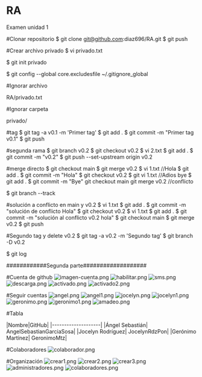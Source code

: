 # RA
Examen unidad 1

#Clonar repositorio
$ git clone git@github.com:diaz696/RA.git
$ git push

#Crear archivo privado
$ vi privado.txt

$ git init privado

$ git config --global core.excludesfile ~/.gitignore_global

#Ignorar archivo

RA/privado.txt

#Ignorar carpeta

privado/

#tag
$ git tag -a v0.1 -m 'Primer tag'
$ git add .
$ git commit -m "Primer tag v0.1"
$ git push


#segunda rama
$ git branch v0.2
$ git checkout v0.2
$ vi 2.txt
$ git add .
$ git commit -m "v0.2"
$ git push --set-upstream origin v0.2


#merge directo
$ git checkout main
$ git merge v0.2
$ vi 1.txt  //Hola
$ git add .
$ git commit -m "Hola"
$ git checkout v0.2
$ git vi 1.txt //Adios bye
$ git add .
$ git commit -m "Bye"
git checkout main
git merge v0.2 //conflicto

$ git branch --track

#solución a conflicto en main y v0.2
$ vi 1.txt
$ git add .
$ git commit -m "solución de conflicto Hola"
$ git checkout v0.2
$ vi 1.txt
$ git add .
$ git commit -m "solución al conflicto v0.2 hola"
$ git checkout main
$ git merge v0.2
$ git push

#Segundo tag y delete v0.2
$ git tag -a v0.2 -m 'Segundo tag'
$ git branch -D v0.2

$ git log


############Segunda parte###################

#Cuenta de github
![imagen-cuenta.png](imagenes/imagen-cuenta.png)
![habilitar.png](imagenes/habilitar.png)
![sms.png](imagenes/sms.png)
![descarga.png](imagenes/descarga.png)
![activado.png](imagenes/activado.png)
![activado2.png](imagenes/activado2.png)

#Seguir cuentas
![angel.png](imagenes/angel.png)
![angel1.png](imagenes/angel1.png)
![jocelyn.png](imagenes/jocelyn.png)
![jocelyn1.png](imagenes/jocelyn1.png)
![geronimo.png](imagenes/geronimo.png)
![geronimo1.png](imagenes/geronimo1.png)
![amadeo.png](imagenes/amadeo.png)


#Tabla

|Nombre|GitHub|
|--------------------|
|Ángel Sebastián| AngelSebastianGarciaSosa|
|Jocelyn Rodríguez| JocelynRdzPon|
|Gerónimo Martínez| GeronimoMtz|

#Colaboradores
![colaborador.png](imagenes/colaborador.png)

#Organización
![crear1.png](imagenes/crear1.png)
![crear2.png](imagenes/crear2.png)
![crear3.png](imagenes/crear3.png)
![administradores.png](imagenes/adminstradores.png)
![colaboradores.png](imagenes/colaboradores.png)
